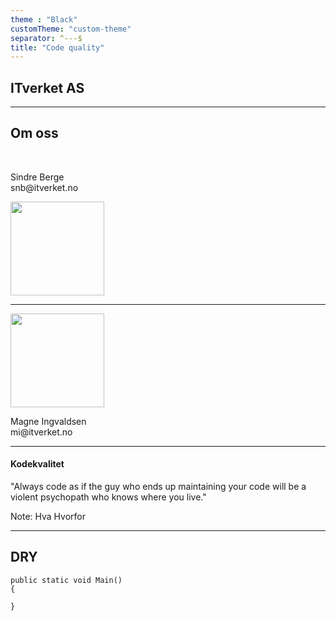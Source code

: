 ```yaml
---
theme : "Black"
customTheme: "custom-theme"
separator: ^---$
title: "Code quality"
---
```


## ITverket AS

---

## Om oss
<br />
<div class="info">
    <p>Sindre Berge<br/>snb@itverket.no</p>
    <img src="/images/sindre.jpg" width="150px" height="150px">
</div>
<hr />
<div class="info">
    <img src="/images/magne.jpg" width="150px" height="150px">
    <p>Magne Ingvaldsen<br/>mi@itverket.no</p>
</div>



---
#### Kodekvalitet

"Always code as if the guy who ends up maintaining your code will be a violent psychopath who knows where you live."
<div class="shining"></div>

Note:
Hva
Hvorfor



---

## DRY
```
public static void Main()
{
        
}
```
